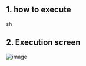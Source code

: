 ## 1. how to execute   
sh 

## 2. Execution screen
![image](https://github.com/khkwon01/MySQL_install/assets/8789421/258cffa5-a1c4-42a1-b474-907a39755d54)
